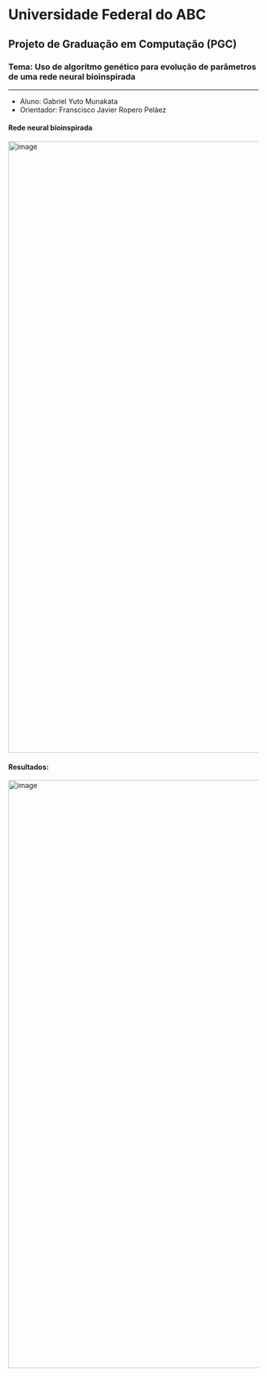 # Universidade Federal do ABC
## Projeto de Graduação em Computação (PGC)

### Tema: Uso de algoritmo genético para evolução de parâmetros de uma rede neural bioinspirada

---
- Aluno: Gabriel Yuto Munakata
- Orientador: Franscisco Javier Ropero Peláez

#### Rede neural bioinspirada
<img width="1230" alt="image" src="https://github.com/user-attachments/assets/8358d569-5710-4e4a-904a-462e74c6398e" />


#### Resultados:
<img width="1183" alt="image" src="https://github.com/user-attachments/assets/88401008-62de-4e64-8c0a-06173338498c" />
